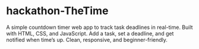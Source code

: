 # hackathon-TheTime
A simple countdown timer web app to track task deadlines in real-time. Built with HTML, CSS, and JavaScript. Add a task, set a deadline, and get notified when time’s up. Clean, responsive, and beginner-friendly.

